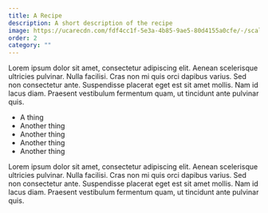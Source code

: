 ```yaml
---
title: A Recipe
description: A short description of the recipe
image: https://ucarecdn.com/fdf4cc1f-5e3a-4b85-9ae5-80d4155a0cfe/-/scale_crop/768x768/smart/fpo-table-2.jpg
order: 2
category: ""
---
```

Lorem ipsum dolor sit amet, consectetur adipiscing elit. Aenean scelerisque ultricies pulvinar. Nulla facilisi. Cras non mi quis orci dapibus varius. Sed non consectetur ante. Suspendisse placerat eget est sit amet mollis. Nam id lacus diam. Praesent vestibulum fermentum quam, ut tincidunt ante pulvinar quis.

* A thing
* Another thing
* Another thing
* Another thing
* Another thing

Lorem ipsum dolor sit amet, consectetur adipiscing elit. Aenean scelerisque ultricies pulvinar. Nulla facilisi. Cras non mi quis orci dapibus varius. Sed non consectetur ante. Suspendisse placerat eget est sit amet mollis. Nam id lacus diam. Praesent vestibulum fermentum quam, ut tincidunt ante pulvinar quis.
